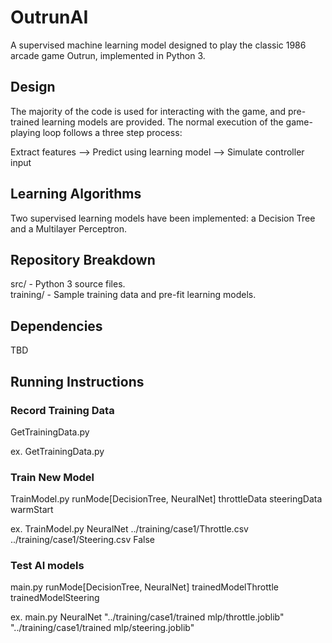 # OutrunAI
A supervised machine learning model designed to play the classic 1986 arcade game Outrun, implemented in Python 3.

## Design
The majority of the code is used for interacting with the game, and pre-trained learning models are provided. The normal execution of the game-playing loop follows a three step process:

Extract features --> Predict using learning model --> Simulate controller input

## Learning Algorithms
Two supervised learning models have been implemented: a Decision Tree and a Multilayer Perceptron.

## Repository Breakdown
src/ - Python 3 source files.  
training/ - Sample training data and pre-fit learning models.

## Dependencies
TBD

## Running Instructions

### Record Training Data
GetTrainingData.py

ex. GetTrainingData.py

### Train New Model
TrainModel.py runMode[DecisionTree, NeuralNet] throttleData steeringData warmStart

ex. TrainModel.py NeuralNet ../training/case1/Throttle.csv ../training/case1/Steering.csv False

### Test AI models
main.py runMode[DecisionTree, NeuralNet] trainedModelThrottle trainedModelSteering

ex. main.py NeuralNet "../training/case1/trained mlp/throttle.joblib" "../training/case1/trained mlp/steering.joblib"
